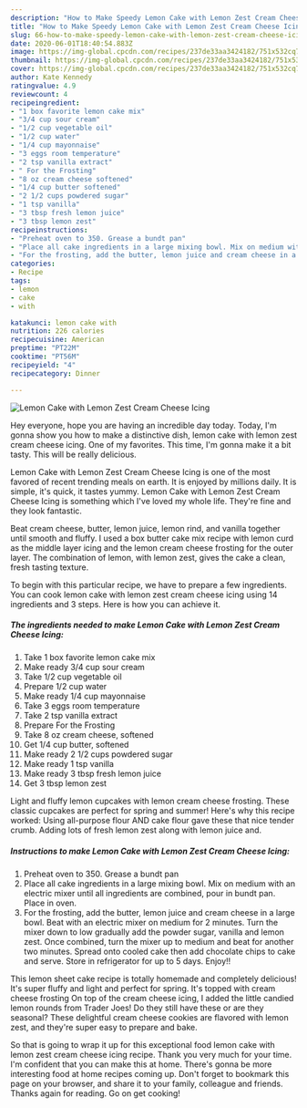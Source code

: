```yaml
---
description: "How to Make Speedy Lemon Cake with Lemon Zest Cream Cheese Icing"
title: "How to Make Speedy Lemon Cake with Lemon Zest Cream Cheese Icing"
slug: 66-how-to-make-speedy-lemon-cake-with-lemon-zest-cream-cheese-icing
date: 2020-06-01T18:40:54.883Z
image: https://img-global.cpcdn.com/recipes/237de33aa3424182/751x532cq70/lemon-cake-with-lemon-zest-cream-cheese-icing-recipe-main-photo.jpg
thumbnail: https://img-global.cpcdn.com/recipes/237de33aa3424182/751x532cq70/lemon-cake-with-lemon-zest-cream-cheese-icing-recipe-main-photo.jpg
cover: https://img-global.cpcdn.com/recipes/237de33aa3424182/751x532cq70/lemon-cake-with-lemon-zest-cream-cheese-icing-recipe-main-photo.jpg
author: Kate Kennedy
ratingvalue: 4.9
reviewcount: 4
recipeingredient:
- "1 box favorite lemon cake mix"
- "3/4 cup sour cream"
- "1/2 cup vegetable oil"
- "1/2 cup water"
- "1/4 cup mayonnaise"
- "3 eggs room temperature"
- "2 tsp vanilla extract"
- " For the Frosting"
- "8 oz cream cheese softened"
- "1/4 cup butter softened"
- "2 1/2 cups powdered sugar"
- "1 tsp vanilla"
- "3 tbsp fresh lemon juice"
- "3 tbsp lemon zest"
recipeinstructions:
- "Preheat oven to 350. Grease a bundt pan"
- "Place all cake ingredients in a large mixing bowl. Mix on medium with an electric mixer until all ingredients are combined, pour in bundt pan. Place in oven."
- "For the frosting, add the butter, lemon juice and cream cheese in a large bowl. Beat with an electric mixer on medium for 2 minutes. Turn the mixer down to low gradually add the powder sugar, vanilla and lemon zest. Once combined, turn the mixer up to medium and beat for another two minutes. Spread onto cooled cake then add chocolate chips to cake and serve. Store in refrigerator for up to 5 days. Enjoy!!"
categories:
- Recipe
tags:
- lemon
- cake
- with

katakunci: lemon cake with 
nutrition: 226 calories
recipecuisine: American
preptime: "PT22M"
cooktime: "PT56M"
recipeyield: "4"
recipecategory: Dinner

---
```



![Lemon Cake with Lemon Zest Cream Cheese Icing](https://img-global.cpcdn.com/recipes/237de33aa3424182/751x532cq70/lemon-cake-with-lemon-zest-cream-cheese-icing-recipe-main-photo.jpg)

Hey everyone, hope you are having an incredible day today. Today, I'm gonna show you how to make a distinctive dish, lemon cake with lemon zest cream cheese icing. One of my favorites. This time, I'm gonna make it a bit tasty. This will be really delicious.

Lemon Cake with Lemon Zest Cream Cheese Icing is one of the most favored of recent trending meals on earth. It is enjoyed by millions daily. It is simple, it's quick, it tastes yummy. Lemon Cake with Lemon Zest Cream Cheese Icing is something which I've loved my whole life. They're fine and they look fantastic.

Beat cream cheese, butter, lemon juice, lemon rind, and vanilla together until smooth and fluffy. I used a box butter cake mix recipe with lemon curd as the middle layer icing and the lemon cream cheese frosting for the outer layer. The combination of lemon, with lemon zest, gives the cake a clean, fresh tasting texture.


To begin with this particular recipe, we have to prepare a few ingredients. You can cook lemon cake with lemon zest cream cheese icing using 14 ingredients and 3 steps. Here is how you can achieve it.

<!--inarticleads1-->

##### The ingredients needed to make Lemon Cake with Lemon Zest Cream Cheese Icing:

1. Take 1 box favorite lemon cake mix
1. Make ready 3/4 cup sour cream
1. Take 1/2 cup vegetable oil
1. Prepare 1/2 cup water
1. Make ready 1/4 cup mayonnaise
1. Take 3 eggs room temperature
1. Take 2 tsp vanilla extract
1. Prepare  For the Frosting
1. Take 8 oz cream cheese, softened
1. Get 1/4 cup butter, softened
1. Make ready 2 1/2 cups powdered sugar
1. Make ready 1 tsp vanilla
1. Make ready 3 tbsp fresh lemon juice
1. Get 3 tbsp lemon zest


Light and fluffy lemon cupcakes with lemon cream cheese frosting. These classic cupcakes are perfect for spring and summer! Here&#39;s why this recipe worked: Using all-purpose flour AND cake flour gave these that nice tender crumb. Adding lots of fresh lemon zest along with lemon juice and. 

<!--inarticleads2-->

##### Instructions to make Lemon Cake with Lemon Zest Cream Cheese Icing:

1. Preheat oven to 350. Grease a bundt pan
1. Place all cake ingredients in a large mixing bowl. Mix on medium with an electric mixer until all ingredients are combined, pour in bundt pan. Place in oven.
1. For the frosting, add the butter, lemon juice and cream cheese in a large bowl. Beat with an electric mixer on medium for 2 minutes. Turn the mixer down to low gradually add the powder sugar, vanilla and lemon zest. Once combined, turn the mixer up to medium and beat for another two minutes. Spread onto cooled cake then add chocolate chips to cake and serve. Store in refrigerator for up to 5 days. Enjoy!!


This lemon sheet cake recipe is totally homemade and completely delicious! It&#39;s super fluffy and light and perfect for spring. It&#39;s topped with cream cheese frosting On top of the cream cheese icing, I added the little candied lemon rounds from Trader Joes! Do they still have these or are they seasonal? These delightful cream cheese cookies are flavored with lemon zest, and they&#39;re super easy to prepare and bake. 

So that is going to wrap it up for this exceptional food lemon cake with lemon zest cream cheese icing recipe. Thank you very much for your time. I'm confident that you can make this at home. There's gonna be more interesting food at home recipes coming up. Don't forget to bookmark this page on your browser, and share it to your family, colleague and friends. Thanks again for reading. Go on get cooking!
